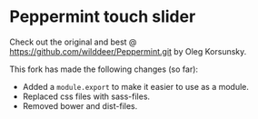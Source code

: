 # Peppermint touch slider

Check out the original and best @ https://github.com/wilddeer/Peppermint.git by Oleg Korsunsky. 


This fork has made the following changes (so far):
   * Added a `module.export` to make it easier to use as a module.
   * Replaced css files with sass-files. 
   * Removed bower and dist-files.